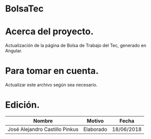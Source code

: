 # BolsaTec

# Acerca del proyecto.
Actualización de la página de Bolsa de Trabajo del Tec, generado en Angular.

# Para tomar en cuenta.
Actualizar este archivo según sea necesario.

# Edición.
| Nombre| Motivo | Fecha |
|-------|------|-------|
| José Alejandro Castillo Pinkus |Elaborado | 18/06/2018 |

